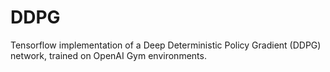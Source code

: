 # DDPG
Tensorflow implementation of a Deep Deterministic Policy Gradient (DDPG) network, trained on OpenAI Gym environments.
